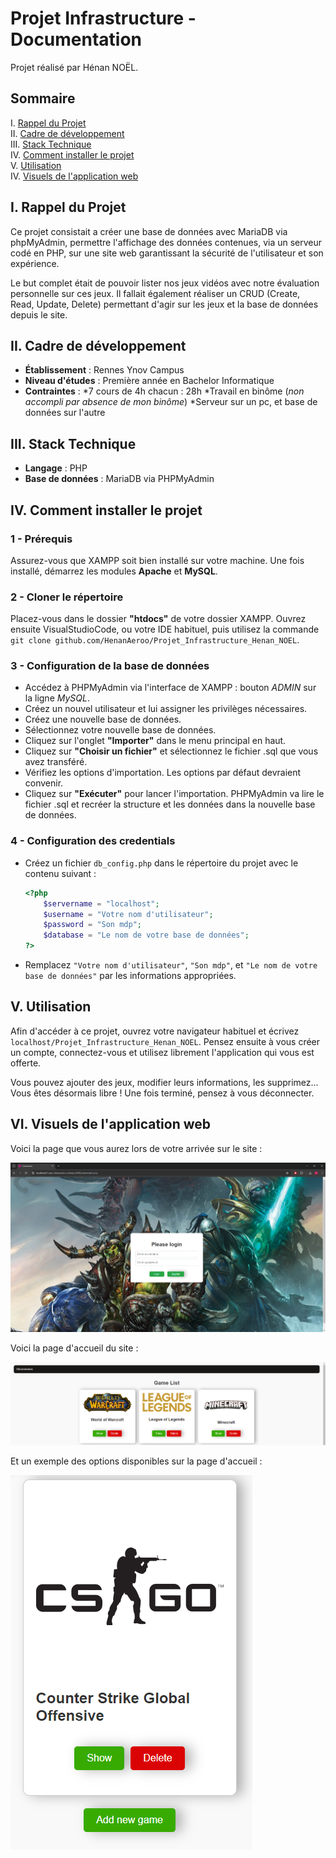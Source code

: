 # Projet Infrastructure - Documentation

Projet réalisé par Hénan NOËL.

## Sommaire
I. [Rappel du Projet](#i-rappel-du-projet)  
II. [Cadre de développement](#ii-cadre-de-développement)  
III. [Stack Technique](#iii-stack-technique)  
IV. [Comment installer le projet](#iv-comment-installer-le-projet)  
V. [Utilisation](#v-utilisation)  
IV. [Visuels de l'application web](#vi-visuels-de-lapplication-web)

## I. Rappel du Projet

Ce projet consistait a créer une base de données avec MariaDB via phpMyAdmin, permettre l'affichage des données contenues,
via un serveur codé en PHP, sur une site web garantissant la sécurité de l'utilisateur et son expérience.  

Le but complet était de pouvoir lister nos jeux vidéos avec notre évaluation personnelle sur ces jeux. Il fallait également
réaliser un CRUD (Create, Read, Update, Delete) permettant d'agir sur les jeux et la base de données depuis le site.

## II. Cadre de développement

- **Établissement** : Rennes Ynov Campus
- **Niveau d'études** : Première année en Bachelor Informatique
- **Contraintes** :
    *7 cours de 4h chacun : 28h
    *Travail en binôme (_non accompli par absence de mon binôme_)
    *Serveur sur un pc, et base de données sur l'autre

## III. Stack Technique

- **Langage** : PHP
- **Base de données** : MariaDB via PHPMyAdmin

## IV. Comment installer le projet

### 1 - Prérequis

Assurez-vous que XAMPP soit bien installé sur votre machine.
Une fois installé, démarrez les modules **Apache** et **MySQL**.

### 2 - Cloner le répertoire

Placez-vous dans le dossier **"htdocs"** de votre dossier XAMPP.
Ouvrez ensuite VisualStudioCode, ou votre IDE habituel, puis utilisez la commande ``git clone github.com/HenanAeroo/Projet_Infrastructure_Henan_NOEL``.

### 3 - Configuration de la base de données

 - Accédez à PHPMyAdmin via l'interface de XAMPP : bouton _ADMIN_ sur la ligne _MySQL_.
 - Créez un nouvel utilisateur et lui assigner les privilèges nécessaires.
 - Créez une nouvelle base de données.
 - Sélectionnez votre nouvelle base de données.
 - Cliquez sur l'onglet **"Importer"** dans le menu principal en haut.
 - Cliquez sur **"Choisir un fichier"** et sélectionnez le fichier .sql que vous avez transféré.
 - Vérifiez les options d'importation. Les options par défaut devraient convenir.
 - Cliquez sur **"Exécuter"** pour lancer l'importation. PHPMyAdmin va lire le fichier .sql et recréer la structure et les données dans la nouvelle base de données.

### 4 - Configuration des credentials

 - Créez un fichier `db_config.php` dans le répertoire du projet avec le contenu suivant :
    ```php
    <?php
        $servername = "localhost";
        $username = "Votre nom d'utilisateur";
        $password = "Son mdp";
        $database = "Le nom de votre base de données";
    ?>
    ```
 - Remplacez `"Votre nom d'utilisateur"`, `"Son mdp"`, et `"Le nom de votre base de données"` par les informations appropriées.

## V. Utilisation

Afin d'accéder à ce projet, ouvrez votre navigateur habituel et écrivez ``localhost/Projet_Infrastructure_Henan_NOEL``.
Pensez ensuite à vous créer un compte, connectez-vous et utilisez librement l'application qui vous est offerte.

Vous pouvez ajouter des jeux, modifier leurs informations, les supprimez... Vous êtes désormais libre !
Une fois terminé, pensez à vous déconnecter.

## VI. Visuels de l'application web

Voici la page que vous aurez lors de votre arrivée sur le site :  

![Login screen](./assets/img/login_screen.png)

Voici la page d'accueil du site :  

![Homepage](./assets/img/homepage.png)

Et un exemple des options disponibles sur la page d'accueil :  

![Game Buttons](./assets/img/game_example.png)